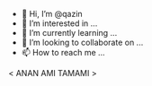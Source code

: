 - 👋 Hi, I’m @qazin
- 👀 I’m interested in ...
- 🌱 I’m currently learning ...
- 💞️ I’m looking to collaborate on ...
- 📫 How to reach me ...

<!---
qazin/qazin is a ✨ special ✨ repository because its `README.md` (this file) appears on your GitHub profile.
You can click the Preview link to take a look at your changes.
--->

< ANAN  AMI TAMAMI  >
